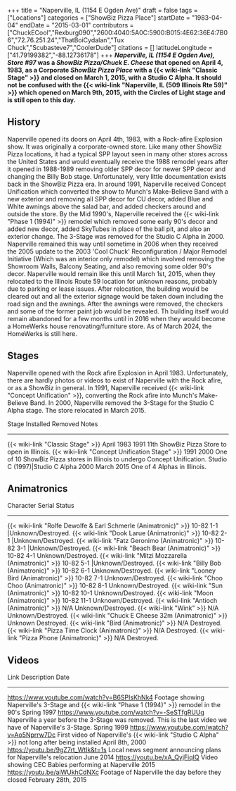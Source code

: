 +++
title = "Naperville, IL (1154 E Ogden Ave)"
draft = false
tags = ["Locations"]
categories = ["ShowBiz Pizza Place"]
startDate = "1983-04-04"
endDate = "2015-03-01"
contributors = ["ChuckECool","Rexburg090","2600:4040:5A0C:5900:B015:4E62:36E4:7B06","72.76.251.24","ThatBoiCydalan","Tux Chuck","Scubasteve7","CoolerDude"]
citations = []
latitudeLongitude = ["41.79199382","-88.12736178"]
+++
***Naperville, IL (1154 E Ogden Ave), Store #97* was a *ShowBiz Pizza/Chuck E. Cheese* that opened on April 4, 1983, as a Corporate *ShowBiz Pizza Place* with a {{< wiki-link "Classic Stage" >}} and closed on March 1, 2015, with a Studio C Alpha.
It should not be confused with the {{< wiki-link "Naperville, IL (509 Illinois Rte 59)" >}} which opened on March 9th, 2015, with the Circles of Light stage and is still open to this day.**

## History

Naperville opened its doors on April 4th, 1983, with a Rock-afire Explosion show. It was originally a corporate-owned store. Like many other ShowBiz Pizza locations, it had a typical SPP layout seen in many other stores across the United States and would eventually receive the 1988 remodel years after it opened in 1988-1989 removing older SPP decor for newer SPP decor and changing the Billy Bob stage. Unfortunately, very little documentation exists back in the ShowBiz Pizza era.
In around 1991, Naperville received Concept Unification which converted the show to Munch's Make-Believe Band with a new exterior and removing all SPP decor for CU decor, added Blue and White awnings above the salad bar, and added checkers around and outside the store. By the Mid 1990's, Naperville received the {{< wiki-link "Phase 1 (1994)" >}} remodel which removed some early 90's decor and added new decor, added SkyTubes in place of the ball pit, and also an exterior change. The 3-Stage was removed for the Studio C Alpha in 2000. Naperville remained this way until sometime in 2006 when they received the 2005 update to the 2003 'Cool Chuck' Reconfiguration / Major Remodel Initiative (Which was an interior only remodel) which involved removing the Showroom Walls, Balcony Seating, and also removing some older 90's decor. Naperville would remain like this until March 1st, 2015, when they relocated to the Illinois Route 59 location for unknown reasons, probably due to parking or lease issues. After relocation, the building would be cleared out and all the exterior signage would be taken down including the road sign and the awnings. After the awnings were removed, the checkers and some of the former paint job would be revealed. Th building itself would remain abandoned for a few months until in 2016 when they would become a HomeWerks house renovating/furniture store. As of March 2024, the HomeWerks is still here.

## Stages

Naperville opened with the Rock afire Explosion in April 1983. Unfortunately, there are hardly photos or videos to exist of Naperville with the Rock afire, or as a ShowBiz in general.
In 1991, Naperville received {{< wiki-link "Concept Unification" >}}, converting the Rock afire into Munch's Make-Believe Band.
In 2000, Naperville removed the 3-Stage for the Studio C Alpha stage.
The store relocated in March 2015.

  Stage                                               Installed    Removed      Notes
  --------------------------------------------------- ------------ ------------ ----------------------------------------------------------------------------
  {{< wiki-link "Classic Stage" >}}               April 1983   1991         11th ShowBiz Pizza Store to open in Illinois.
  {{< wiki-link "Concept Unification Stage" >}}   1991         2000         One of 10 ShowBiz Pizza stores in Illinois to undergo Concept Unification.
  Studio C (1997)|Studio C Alpha                     2000         March 2015   One of 4 Alphas in Illinois.

## Animatronics

  Character                                                             Serial       Status
  --------------------------------------------------------------------- ------------ ----------------------
  {{< wiki-link "Rolfe Dewolfe & Earl Schmerle (Animatronic)" >}}   10-82 1-1    |Unknown/Destroyed.
  {{< wiki-link "Dook Larue (Animatronic)" >}}                      10-82 2-1    |Unknown/Destroyed.
  {{< wiki-link "Fatz Geronimo (Animatronic)" >}}                   10-82 3-1    |Unknown/Destroyed.
  {{< wiki-link "Beach Bear (Animatronic)" >}}                      10-82 4-1    Unknown/Destroyed.
  {{< wiki-link "Mitzi Mozzarella (Animatronic)" >}}                10-82 5-1    |Unknown/Destroyed.
  {{< wiki-link "Billy Bob (Animatronic)" >}}                       10-82 6-1    Unknown/Destroyed.
  {{< wiki-link "Looney Bird (Animatronic)" >}}                     10-82 7-1    Unknown/Destroyed.
  {{< wiki-link "Choo Choo (Animatronic)" >}}                       10-82 8-1    Unknown/Destroyed.
  {{< wiki-link "Sun (Animatronic)" >}}                             10-82 10-1   Unknown/Destroyed.
  {{< wiki-link "Moon (Animatronic)" >}}                            10-82 11-1   Unknown/Destroyed.
  {{< wiki-link "Antioch (Animatronic)" >}}                         N/A          Unknown/Destroyed.
  {{< wiki-link "Wink" >}}                                          N/A          Unknown/Destroyed.
  {{< wiki-link "Chuck E Cheese 32m (Animatronic)" >}}              Unknown      Destroyed.
  {{< wiki-link "Bird (Animatronic)" >}}                            N/A          Destroyed.
  {{< wiki-link "Pizza Time Clock (Animatronic)" >}}                N/A          Destroyed.
  {{< wiki-link "Pizza Phone (Animatronic)" >}}                     N/A          Destroyed.

## Videos

  Link                                          Description                                                                                                  Date
  --------------------------------------------- ------------------------------------------------------------------------------------------------------------ ---------------------
  https://www.youtube.com/watch?v=B6SPIsKhNk4   Footage showing Naperville's 3-Stage and {{< wiki-link "Phase 1 (1994)" >}} remodel in the 90's        Spring 1997
  https://www.youtube.com/watch?v=-SeSTfgRUUg   Naperville a year before the 3-Stage was removed. This is the last video we have of Naperville's 3-Stage.   Spring 1999
  https://www.youtube.com/watch?v=Ao5Nprrw7Dc   First video of Naperville's {{< wiki-link "Studio C Alpha" >}} not long after being installed           April 8th, 2000
  https://youtu.be/9gZ7rt_WtIk&t=1s             Local news segment announcing plans for Naperville's relocation                                             June 2014
  https://youtu.be/xA_QyjFiqIQ                  Video showing CEC Babies performing at Naperville                                                            2015
  https://youtu.be/aiWUkhCdNXc                  Footage of Naperville the day before they closed                                                             February 28th, 2015
